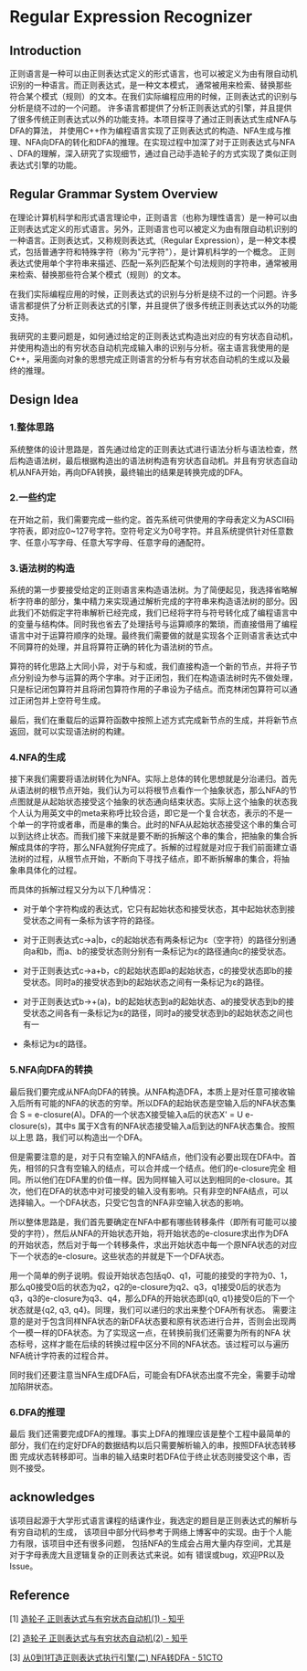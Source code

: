 # Regular Expression Recognizer

## Introduction

正则语言是一种可以由正则表达式定义的形式语言，也可以被定义为由有限自动机识别的一种语言。而正则表达式，是一种文本模式，
通常被用来检索、替换那些符合某个模式（规则）的文本。在我们实际编程应用的时候，正则表达式的识别与分析是绕不过的一个问题。
许多语言都提供了分析正则表达式的引擎，并且提供了很多传统正则表达式以外的功能支持。本项目探寻了通过正则表达式生成NFA与DFA的算法，
并使用C++作为编程语言实现了正则表达式的构造、NFA生成与推理、NFA向DFA的转化和DFA的推理。在实现过程中加深了对于正则表达式与NFA
、DFA的理解，深入研究了实现细节，通过自己动手造轮子的方式实现了类似正则表达式引擎的功能。

## Regular Grammar System Overview

在理论计算机科学和形式语言理论中，正则语言（也称为理性语言）是一种可以由正则表达式定义的形式语言。另外，正则语言也可以被定义为由有限自动机识别的
一种语言。正则表达式，又称规则表达式,（Regular Expression），是一种文本模式，包括普通字符和特殊字符（称为"元字符"），是计算机科学的一个概念。
正则表达式使用单个字符串来描述、匹配一系列匹配某个句法规则的字符串，通常被用来检索、替换那些符合某个模式（规则）的文本。

在我们实际编程应用的时候，正则表达式的识别与分析是绕不过的一个问题。许多语言都提供了分析正则表达式的引擎，并且提供了很多传统正则表达式以外的功能
支持。

我研究的主要问题是，如何通过给定的正则表达式构造出对应的有穷状态自动机，并使用构造出的有穷状态自动机完成输入串的识别与分析。宿主语言我使用的是
C++，采用面向对象的思想完成正则语言的分析与有穷状态自动机的生成以及最终的推理。

## Design Idea

### 1.整体思路

系统整体的设计思路是，首先通过给定的正则表达式进行语法分析与语法检查，然后构造语法树，最后根据构造出的语法树构造有穷状态自动机。并且有穷状态自动
机从NFA开始，再向DFA转换，最终输出的结果是转换完成的DFA。

### 2.一些约定

在开始之前，我们需要完成一些约定。首先系统可供使用的字母表定义为ASCII码字符表，即对应0~127号字符。空符号定义为0号字符。并且系统提供针对任意数
字、任意小写字母、任意大写字母、任意字母的通配符。

### 3.语法树的构造

系统的第一步要接受给定的正则语言来构造语法树。为了简便起见，我选择省略解析字符串的部分，集中精力来实现通过解析完成的字符串来构造语法树的部分。因
此我们不妨假定字符串解析已经完成，我们已经将字符与符号转化成了编程语言中的变量与结构体。同时我也省去了处理括号与运算顺序的繁琐，而直接借用了编程
语言中对于运算符顺序的处理。最终我们需要做的就是实现各个正则语言表达式中不同算符的处理，并且将算符正确的转化为语法树的节点。

算符的转化思路上大同小异，对于与和或，我们直接构造一个新的节点，并将子节点分别设为参与运算的两个字串。对于正闭包，我们在构造语法树时先不做处理，
只是标记闭包算符并且将闭包算符作用的子串设为子结点。而克林闭包算符可以通过正闭包并上空符号生成。

最后，我们在重载后的运算符函数中按照上述方式完成新节点的生成，并将新节点返回，就可以实现语法树的构建。

### 4.NFA的生成

接下来我们需要将语法树转化为NFA。实际上总体的转化思想就是分治递归。首先从语法树的根节点开始，我们认为可以将根节点看作一个抽象状态，那么NFA的节
点图就是从起始状态接受这个抽象的状态通向结束状态。实际上这个抽象的状态我个人认为用英文中的meta来称呼比较合适，即它是一个复合状态，表示的不是一
个单一的字符或者串，而是串的集合。此时的NFA从起始状态接受这个串的集合可以到达终止状态。而我们接下来就是要不断的拆解这个串的集合，把抽象的集合拆
解成具体的字符，那么NFA就狗仔完成了。拆解的过程就是对应于我们前面建立语法树的过程，从根节点开始，不断向下寻找子结点，即不断拆解串的集合，将抽
象串具体化的过程。

而具体的拆解过程又分为以下几种情况：

- 对于单个字符构成的表达式，它只有起始状态和接受状态，其中起始状态到接受状态之间有一条标为该字符的路径。

- 对于正则表达式c->a|b，c的起始状态有两条标记为ε（空字符）的路径分别通向a和b，而a、b的接受状态则分别有一条标记为ε的路径通向c的接受状态。

- 对于正则表达式c->a+b，c的起始状态即a的起始状态，c的接受状态即b的接受状态。同时a的接受状态到b的起始状态之间有一条标记为ε的路径。

- 对于正则表达式b->+(a)，b的起始状态到a的起始状态、a的接受状态到b的接受状态之间各有一条标记为ε的路径，同时a的接受状态到b的起始状态之间也有一
- 条标记为ε的路径。

### 5.NFA向DFA的转换

最后我们要完成从NFA向DFA的转换。从NFA构造DFA，本质上是对任意可接收输入后所有可能的NFA的状态的穷举。所以DFA的起始状态是空输入后的NFA状态集合
S = e-closure(A)。DFA的一个状态X接受输入a后的状态X' = U e-closure(s)，其中s 属于X含有的NFA状态接受输入a后到达的NFA状态集合。按照以上思
路，我们可以构造出一个DFA。

但是需要注意的是，对于只有空输入的NFA结点，他们没有必要出现在DFA中。首先，相邻的只含有空输入的结点，可以合并成一个结点。他们的e-closure完全
相同。所以他们在DFA里的价值一样。因为同样输入可以达到相同的e-closure。其次，他们在DFA的状态中对可接受的输入没有影响。只有非空的NFA结点，可以
选择输入。一个DFA状态，只受它包含的NFA非空输入状态的影响。

所以整体思路是，我们首先要确定在NFA中都有哪些转移条件（即所有可能可以接受的字符），然后从NFA的开始状态开始，将开始状态的e-closure求出作为DFA
的开始状态，然后对于每一个转移条件，求出开始状态中每一个原NFA状态的对应下一个状态的e-closure。这些状态的并就是下一个DFA状态。

用一个简单的例子说明。假设开始状态包括q0、q1，可能的接受的字符为0、1，那么q0接受0后的状态为q2，q2的e-closure为q2、q3，q1接受0后的状态为
q3，q3的e-closure为q3、q4，那么DFA的开始状态即{q0, q1}接受0后的下一个状态就是{q2, q3, q4}。同理，我们可以递归的求出来整个DFA所有状态。
需要注意的是对于包含同样NFA状态的新DFA状态要和原有状态进行合并，否则会出现两个一模一样的DFA状态。为了实现这一点，在转换前我们还需要为所有的NFA
状态标号，这样才能在后续的转换过程中区分不同的NFA状态。该过程可以与遍历NFA统计字符表的过程合并。

同时我们还要注意当NFA生成DFA后，可能会有DFA状态出度不完全，需要手动增加陷阱状态。

### 6.DFA的推理

最后 我们还需要完成DFA的推理。事实上DFA的推理应该是整个工程中最简单的部分，我们在约定好DFA的数据结构以后只需要解析输入的串，按照DFA状态转移图
完成状态转移即可。当串的输入结束时若DFA位于终止状态则接受这个串，否则不接受。

## acknowledges

该项目起源于大学形式语言课程的结课作业，我选定的题目是正则表达式的解析与有穷自动机的生成，
该项目中部分代码参考于网络上博客中的实现。由于个人能力有限，该项目中还有很多问题，
包括NFA的生成会占用大量内存空间，尤其是对于字母表庞大且逻辑复杂的正则表达式来说。如有
错误或bug，欢迎PR以及Issue。

## Reference

[1] [造轮子 正则表达式与有穷状态自动机(1) - 知乎](https://zhuanlan.zhihu.com/p/104355158)

[2] [造轮子 正则表达式与有穷状态自动机(2) - 知乎](https://zhuanlan.zhihu.com/p/110373727)

[3] [从0到1打造正则表达式执行引擎(二) NFA转DFA - 51CTO](https://blog.51cto.com/xindoo/5647000)
